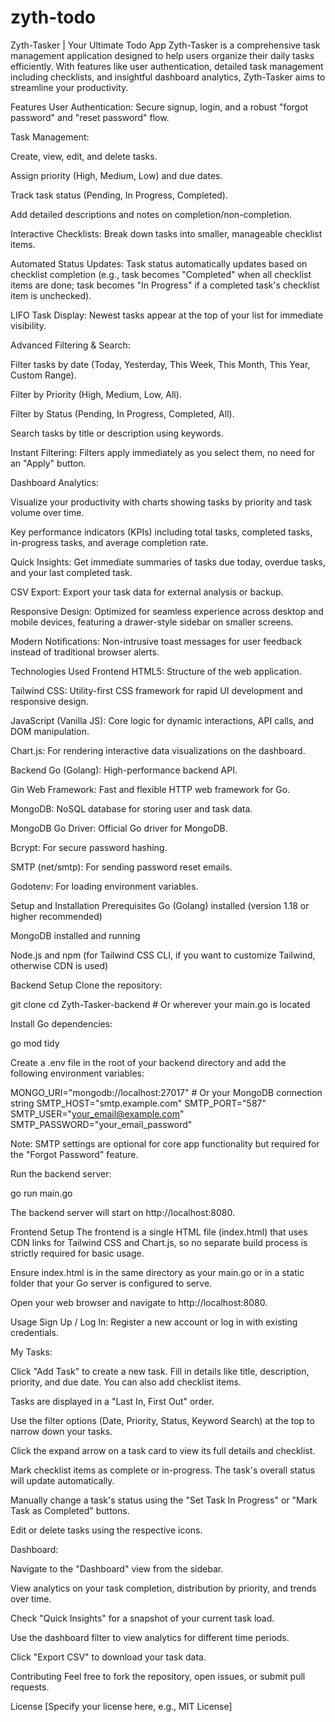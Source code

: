 # zyth-todo

Zyth-Tasker | Your Ultimate Todo App
Zyth-Tasker is a comprehensive task management application designed to help users organize their daily tasks efficiently. With features like user authentication, detailed task management including checklists, and insightful dashboard analytics, Zyth-Tasker aims to streamline your productivity.

Features
User Authentication: Secure signup, login, and a robust "forgot password" and "reset password" flow.

Task Management:

Create, view, edit, and delete tasks.

Assign priority (High, Medium, Low) and due dates.

Track task status (Pending, In Progress, Completed).

Add detailed descriptions and notes on completion/non-completion.

Interactive Checklists: Break down tasks into smaller, manageable checklist items.

Automated Status Updates: Task status automatically updates based on checklist completion (e.g., task becomes "Completed" when all checklist items are done; task becomes "In Progress" if a completed task's checklist item is unchecked).

LIFO Task Display: Newest tasks appear at the top of your list for immediate visibility.

Advanced Filtering & Search:

Filter tasks by date (Today, Yesterday, This Week, This Month, This Year, Custom Range).

Filter by Priority (High, Medium, Low, All).

Filter by Status (Pending, In Progress, Completed, All).

Search tasks by title or description using keywords.

Instant Filtering: Filters apply immediately as you select them, no need for an "Apply" button.

Dashboard Analytics:

Visualize your productivity with charts showing tasks by priority and task volume over time.

Key performance indicators (KPIs) including total tasks, completed tasks, in-progress tasks, and average completion rate.

Quick Insights: Get immediate summaries of tasks due today, overdue tasks, and your last completed task.

CSV Export: Export your task data for external analysis or backup.

Responsive Design: Optimized for seamless experience across desktop and mobile devices, featuring a drawer-style sidebar on smaller screens.

Modern Notifications: Non-intrusive toast messages for user feedback instead of traditional browser alerts.

Technologies Used
Frontend
HTML5: Structure of the web application.

Tailwind CSS: Utility-first CSS framework for rapid UI development and responsive design.

JavaScript (Vanilla JS): Core logic for dynamic interactions, API calls, and DOM manipulation.

Chart.js: For rendering interactive data visualizations on the dashboard.

Backend
Go (Golang): High-performance backend API.

Gin Web Framework: Fast and flexible HTTP web framework for Go.

MongoDB: NoSQL database for storing user and task data.

MongoDB Go Driver: Official Go driver for MongoDB.

Bcrypt: For secure password hashing.

SMTP (net/smtp): For sending password reset emails.

Godotenv: For loading environment variables.

Setup and Installation
Prerequisites
Go (Golang) installed (version 1.18 or higher recommended)

MongoDB installed and running

Node.js and npm (for Tailwind CSS CLI, if you want to customize Tailwind, otherwise CDN is used)

Backend Setup
Clone the repository:

git clone <your-repo-url>
cd Zyth-Tasker-backend # Or wherever your main.go is located

Install Go dependencies:

go mod tidy

Create a .env file in the root of your backend directory and add the following environment variables:

MONGO_URI="mongodb://localhost:27017" # Or your MongoDB connection string
SMTP_HOST="smtp.example.com"
SMTP_PORT="587"
SMTP_USER="your_email@example.com"
SMTP_PASSWORD="your_email_password"

Note: SMTP settings are optional for core app functionality but required for the "Forgot Password" feature.

Run the backend server:

go run main.go

The backend server will start on http://localhost:8080.

Frontend Setup
The frontend is a single HTML file (index.html) that uses CDN links for Tailwind CSS and Chart.js, so no separate build process is strictly required for basic usage.

Ensure index.html is in the same directory as your main.go or in a static folder that your Go server is configured to serve.

Open your web browser and navigate to http://localhost:8080.

Usage
Sign Up / Log In: Register a new account or log in with existing credentials.

My Tasks:

Click "Add Task" to create a new task. Fill in details like title, description, priority, and due date. You can also add checklist items.

Tasks are displayed in a "Last In, First Out" order.

Use the filter options (Date, Priority, Status, Keyword Search) at the top to narrow down your tasks.

Click the expand arrow on a task card to view its full details and checklist.

Mark checklist items as complete or in-progress. The task's overall status will update automatically.

Manually change a task's status using the "Set Task In Progress" or "Mark Task as Completed" buttons.

Edit or delete tasks using the respective icons.

Dashboard:

Navigate to the "Dashboard" view from the sidebar.

View analytics on your task completion, distribution by priority, and trends over time.

Check "Quick Insights" for a snapshot of your current task load.

Use the dashboard filter to view analytics for different time periods.

Click "Export CSV" to download your task data.

Contributing
Feel free to fork the repository, open issues, or submit pull requests.

License
[Specify your license here, e.g., MIT License]
